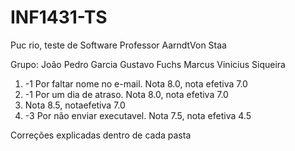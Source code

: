 # INF1431-TS
Puc rio, teste de Software 
Professor AarndtVon Staa

Grupo: 
João Pedro Garcia
Gustavo Fuchs
Marcus Vinicius Siqueira

1) -1 Por faltar nome no e-mail. Nota 8.0, nota efetiva 7.0
2) -1 Por um dia de atraso. Nota 8.0, nota efetiva 7.0
3) Nota 8.5, notaefetiva 7.0
4) -3 Por não enviar executavel. Nota 7.5, nota efetiva 4.5

Correções explicadas dentro de cada pasta
